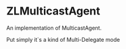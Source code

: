 ZLMulticastAgent
================

An implementation of MulticastAgent.

Put simply it`s a kind of Multi-Delegate mode
